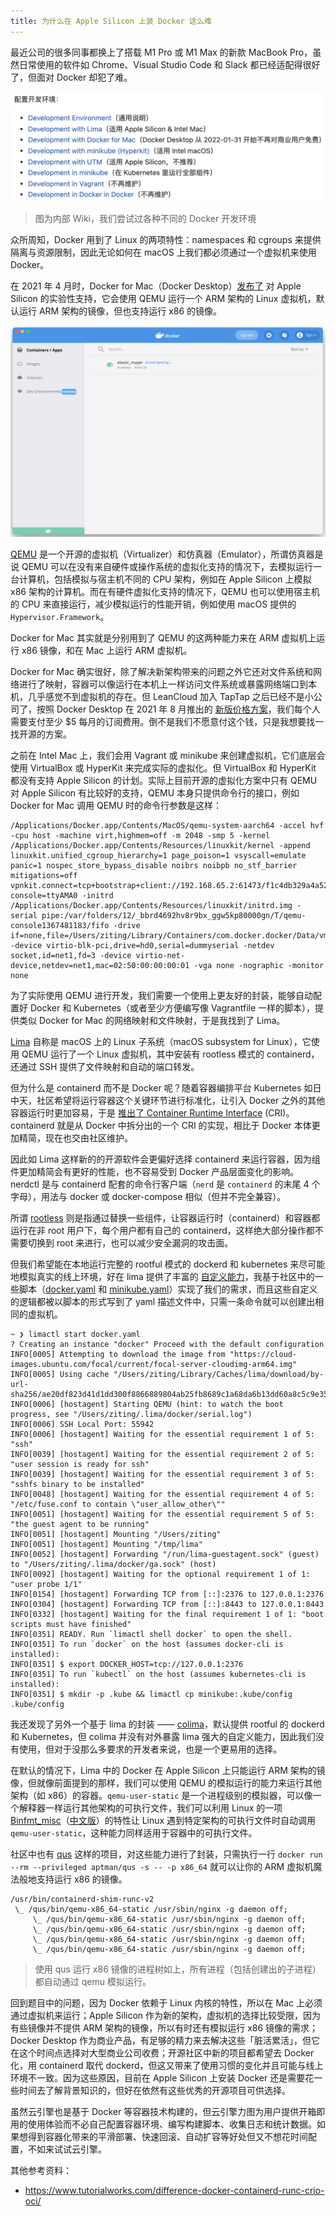 ```yaml
---
title: 为什么在 Apple Silicon 上装 Docker 这么难
---
```


最近公司的很多同事都换上了搭载 M1 Pro 或 M1 Max 的新款 MacBook Pro，虽然日常使用的软件如 Chrome、Visual Studio Code 和 Slack 都已经适配得很好了，但面对 Docker 却犯了难。

![Development Environments](/post-images/engine-development-environments.png)

> 图为内部 Wiki，我们尝试过各种不同的 Docker 开发环境

众所周知，Docker 用到了 Linux 的两项特性：namespaces 和 cgroups 来提供隔离与资源限制，因此无论如何在 macOS 上我们都必须通过一个虚拟机来使用 Docker。

在 2021 年 4 月时，Docker for Mac（Docker Desktop）[发布了](https://www.docker.com/blog/released-docker-desktop-for-mac-apple-silicon/) 对 Apple Silicon 的实验性支持，它会使用 QEMU 运行一个 ARM 架构的 Linux 虚拟机，默认运行 ARM 架构的镜像，但也支持运行 x86 的镜像。

![Docker for Mac](/post-images/docker-for-mac.png)

[QEMU](https://www.qemu.org/docs/master/about/index.html) 是一个开源的虚拟机（Virtualizer）和仿真器（Emulator），所谓仿真器是说 QEMU 可以在没有来自硬件或操作系统的虚拟化支持的情况下，去模拟运行一台计算机，包括模拟与宿主机不同的 CPU 架构，例如在 Apple Silicon 上模拟 x86 架构的计算机。而在有硬件虚拟化支持的情况下，QEMU 也可以使用宿主机的 CPU 来直接运行，减少模拟运行的性能开销，例如使用 macOS 提供的 `Hypervisor.Framework`。

Docker for Mac 其实就是分别用到了 QEMU 的这两种能力来在 ARM 虚拟机上运行 x86 镜像，和在 Mac 上运行 ARM 虚拟机。

Docker for Mac 确实很好，除了解决新架构带来的问题之外它还对文件系统和网络进行了映射，容器可以像运行在本机上一样访问文件系统或暴露网络端口到本机，几乎感觉不到虚拟机的存在。但 LeanCloud 加入 TapTap 之后已经不是小公司了，按照 Docker Desktop 在 2021 年 8 月推出的 [新版价格方案](https://www.docker.com/blog/updating-product-subscriptions/)，我们每个人需要支付至少 $5 每月的订阅费用。倒不是我们不愿意付这个钱，只是我想要找一找开源的方案。

之前在 Intel Mac 上，我们会用 Vagrant 或 minikube 来创建虚拟机，它们底层会使用 VirtualBox 或 HyperKit 来完成实际的虚拟化。但 VirtualBox 和 HyperKit 都没有支持 Apple Silicon 的计划。实际上目前开源的虚拟化方案中只有 QEMU 对 Apple Silicon 有比较好的支持，QEMU 本身只提供命令行的接口，例如 Docker for Mac 调用 QEMU 时的命令行参数是这样：

```
/Applications/Docker.app/Contents/MacOS/qemu-system-aarch64 -accel hvf -cpu host -machine virt,highmem=off -m 2048 -smp 5 -kernel /Applications/Docker.app/Contents/Resources/linuxkit/kernel -append linuxkit.unified_cgroup_hierarchy=1 page_poison=1 vsyscall=emulate panic=1 nospec_store_bypass_disable noibrs noibpb no_stf_barrier mitigations=off   vpnkit.connect=tcp+bootstrap+client://192.168.65.2:61473/f1c4db329a4a520d73a79eaa1360de7be7d09948a1ac348b04c8e01f6f6eb2c9 console=ttyAMA0 -initrd /Applications/Docker.app/Contents/Resources/linuxkit/initrd.img -serial pipe:/var/folders/12/_bbrd4692hv8r9bx_ggw5kp80000gn/T/qemu-console1367481183/fifo -drive if=none,file=/Users/ziting/Library/Containers/com.docker.docker/Data/vms/0/data/Docker.raw,format=raw,id=hd0 -device virtio-blk-pci,drive=hd0,serial=dummyserial -netdev socket,id=net1,fd=3 -device virtio-net-device,netdev=net1,mac=02:50:00:00:00:01 -vga none -nographic -monitor none
```

为了实际使用 QEMU 进行开发，我们需要一个使用上更友好的封装，能够自动配置好 Docker 和 Kubernetes（或者至少方便编写像 Vagrantfile 一样的脚本），提供类似 Docker for Mac 的网络映射和文件映射，于是我找到了 Lima。

[Lima](https://github.com/lima-vm/lima) 自称是 macOS 上的 Linux 子系统（macOS subsystem for Linux），它使用 QEMU 运行了一个 Linux 虚拟机，其中安装有 rootless 模式的 containerd，还通过 SSH 提供了文件映射和自动的端口转发。

但为什么是 containerd 而不是 Docker 呢？随着容器编排平台 Kubernetes 如日中天，社区希望将运行容器这个关键环节进行标准化，让引入 Docker 之外的其他容器运行时更加容易，于是 [推出了 Container Runtime Interface](https://kubernetes.io/blog/2016/12/container-runtime-interface-cri-in-kubernetes/) (CRI)。containerd 就是从 Docker 中拆分出的一个 CRI 的实现，相比于 Docker 本体更加精简，现在也交由社区维护。

因此如 Lima 这样新的的开源软件会更偏好选择 containerd 来运行容器，因为组件更加精简会有更好的性能，也不容易受到 Docker 产品层面变化的影响。nerdctl 是与 containerd 配套的命令行客户端（`nerd` 是 `containerd` 的末尾 4 个字母），用法与 docker 或 docker-compose 相似（但并不完全兼容）。

所谓 [rootless](https://rootlesscontaine.rs/) 则是指通过替换一些组件，让容器运行时（containerd）和容器都运行在非 root 用户下，每个用户都有自己的 containerd，这样绝大部分操作都不需要切换到 root 来进行，也可以减少安全漏洞的攻击面。

但我们希望能在本地运行完整的 rootful 模式的 dockerd 和 kubernetes 来尽可能地模拟真实的线上环境，好在 lima 提供了丰富的 [自定义能力](https://github.com/lima-vm/lima/blob/master/pkg/limayaml/default.yaml)，我基于社区中的一些脚本（[docker.yaml](https://github.com/lima-vm/lima/blob/master/examples/docker.yaml) 和 [minikube.yaml](https://github.com/afbjorklund/lima/blob/minikube/examples/minikube.yaml)）实现了我们的需求，而且这些自定义的逻辑都被以脚本的形式写到了 yaml 描述文件中，只需一条命令就可以创建出相同的虚拟机。

```plain
~ ❯ limactl start docker.yaml
? Creating an instance "docker" Proceed with the default configuration
INFO[0005] Attempting to download the image from "https://cloud-images.ubuntu.com/focal/current/focal-server-cloudimg-arm64.img"
INFO[0005] Using cache "/Users/ziting/Library/Caches/lima/download/by-url-sha256/ae20df823d41d1dd300f8866889804ab25fb8689c1a68da6b13dd60a8c5c9e35/data"
INFO[0006] [hostagent] Starting QEMU (hint: to watch the boot progress, see "/Users/ziting/.lima/docker/serial.log")
INFO[0006] SSH Local Port: 55942
INFO[0006] [hostagent] Waiting for the essential requirement 1 of 5: "ssh"
INFO[0039] [hostagent] Waiting for the essential requirement 2 of 5: "user session is ready for ssh"
INFO[0039] [hostagent] Waiting for the essential requirement 3 of 5: "sshfs binary to be installed"
INFO[0048] [hostagent] Waiting for the essential requirement 4 of 5: "/etc/fuse.conf to contain \"user_allow_other\""
INFO[0051] [hostagent] Waiting for the essential requirement 5 of 5: "the guest agent to be running"
INFO[0051] [hostagent] Mounting "/Users/ziting"
INFO[0051] [hostagent] Mounting "/tmp/lima"
INFO[0052] [hostagent] Forwarding "/run/lima-guestagent.sock" (guest) to "/Users/ziting/.lima/docker/ga.sock" (host)
INFO[0092] [hostagent] Waiting for the optional requirement 1 of 1: "user probe 1/1"
INFO[0154] [hostagent] Forwarding TCP from [::]:2376 to 127.0.0.1:2376
INFO[0304] [hostagent] Forwarding TCP from [::]:8443 to 127.0.0.1:8443
INFO[0332] [hostagent] Waiting for the final requirement 1 of 1: "boot scripts must have finished"
INFO[0351] READY. Run `limactl shell docker` to open the shell.
INFO[0351] To run `docker` on the host (assumes docker-cli is installed):
INFO[0351] $ export DOCKER_HOST=tcp://127.0.0.1:2376
INFO[0351] To run `kubectl` on the host (assumes kubernetes-cli is installed):
INFO[0351] $ mkdir -p .kube && limactl cp minikube:.kube/config .kube/config
```

我还发现了另外一个基于 lima 的封装 —— [colima](https://github.com/abiosoft/colima)，默认提供 rootful 的 dockerd 和 Kubernetes，但 colima 并没有对外暴露 lima 强大的自定义能力，因此我们没有使用，但对于没那么多要求的开发者来说，也是一个更易用的选择。

在默认的情况下，Lima 中的 Docker 在 Apple Silicon 上只能运行 ARM 架构的镜像，但就像前面提到的那样，我们可以使用 QEMU 的模拟运行的能力来运行其他架构（如 x86）的容器。`qemu-user-static` 是一个进程级别的模拟器，可以像一个解释器一样运行其他架构的可执行文件，我们可以利用 Linux 的一项 [Binfmt_misc](https://en.wikipedia.org/wiki/Binfmt_misc)（[中文版](https://zh.wikipedia.org/wiki/Binfmt_misc)）的特性让 Linux 遇到特定架构的可执行文件时自动调用 `qemu-user-static`，这种能力同样适用于容器中的可执行文件。

社区中也有 [qus](https://dbhi.github.io/qus/) 这样的项目，对这些能力进行了封装，只需执行一行 `docker run --rm --privileged aptman/qus -s -- -p x86_64` 就可以让你的 ARM 虚拟机魔法般地支持运行 x86 的镜像。

```plain
/usr/bin/containerd-shim-runc-v2
 \_ /qus/bin/qemu-x86_64-static /usr/sbin/nginx -g daemon off;
     \_ /qus/bin/qemu-x86_64-static /usr/sbin/nginx -g daemon off;
     \_ /qus/bin/qemu-x86_64-static /usr/sbin/nginx -g daemon off;
     \_ /qus/bin/qemu-x86_64-static /usr/sbin/nginx -g daemon off;
     \_ /qus/bin/qemu-x86_64-static /usr/sbin/nginx -g daemon off;
```

> 使用 qus 运行 x86 镜像的进程树如上，所有进程（包括创建出的子进程）都自动通过 qemu 模拟运行。

回到题目中的问题，因为 Docker 依赖于 Linux 内核的特性，所以在 Mac 上必须通过虚拟机来运行；Apple Silicon 作为新的架构，虚拟机的选择比较受限，因为有些镜像并不提供 ARM 架构的镜像，所以有时还有模拟运行 x86 镜像的需求；Docker Desktop 作为商业产品，有足够的精力来去解决这些「脏活累活」，但它在这个时间点选择对大型商业公司收费；开源社区中新的项目都希望去 Docker 化，用 containerd 取代 dockerd，但这又带来了使用习惯的变化并且可能与线上环境不一致。因为这些原因，目前在 Apple Silicon 上安装 Docker 还是需要花一些时间去了解背景知识的，但好在依然有这些优秀的开源项目可供选择。

虽然云引擎也是基于 Docker 等容器技术构建的，但云引擎力图为用户提供开箱即用的使用体验而不必自己配置容器环境、编写构建脚本、收集日志和统计数据。如果想得到容器化带来的平滑部署、快速回滚、自动扩容等好处但又不想花时间配置，不如来试试云引擎。

其他参考资料：

- https://www.tutorialworks.com/difference-docker-containerd-runc-crio-oci/
